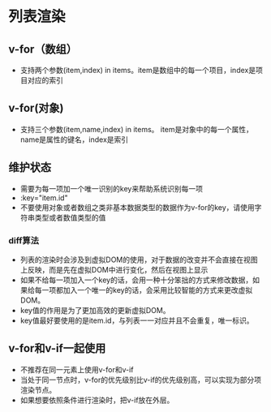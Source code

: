 # 列表渲染

## v-for（数组）

* 支持两个参数(item,index) in items。item是数组中的每一个项目，index是项目对应的索引

## v-for(对象)

* 支持三个参数(item,name,index) in items。 item是对象中的每一个属性，name是属性的键名，index是索引

## 维护状态

* 需要为每一项加一个唯一识别的key来帮助系统识别每一项
* :key="item.id"
* 不要使用对象或者数组之类非基本数据类型的数据作为v-for的key，请使用字符串类型或者数值类型的值

### diff算法

* 列表的渲染时会涉及到虚拟DOM的使用，对于数据的改变并不会直接在视图上反映，而是先在虚拟DOM中进行变化，然后在视图上显示
* 如果不给每一项加入一个key的话，会用一种十分笨拙的方式来修改数据，如果给每一项都加入一个唯一的key的话，会采用比较智能的方式来更改虚拟DOM。
* key值的作用是为了更加高效的更新虚拟DOM。
* key值最好要使用的是item.id，与列表一一对应并且不会重复，唯一标识。

## v-for和v-if一起使用

* 不推荐在同一元素上使用v-for和v-if
* 当处于同一节点时，v-for的优先级别比v-if的优先级别高，可以实现为部分项渲染节点。
* 如果想要依照条件进行渲染时，把v-if放在外层。